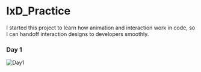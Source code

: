 # IxD_Practice

I started this project to learn how animation and interaction work in code, so I can handoff interaction designs to developers smoothly.

### Day 1
![Day1](https://cdn.dribbble.com/users/795959/screenshots/4535680/day1.gif)
